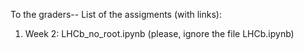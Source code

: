 To the graders-- List of the assigments (with links):
<ol>
<li> Week 2: LHCb_no_root.ipynb (please, ignore the file LHCb.ipynb) </li>
</ol>

